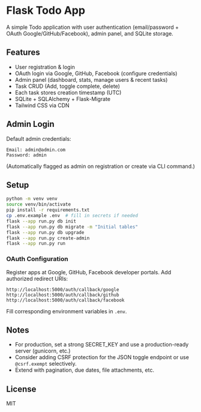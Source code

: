# Flask Todo App

A simple Todo application with user authentication (email/password + OAuth Google/GitHub/Facebook), admin panel, and SQLite storage.

## Features
- User registration & login
- OAuth login via Google, GitHub, Facebook (configure credentials)
- Admin panel (dashboard, stats, manage users & recent tasks)
- Task CRUD (Add, toggle complete, delete)
- Each task stores creation timestamp (UTC)
- SQLite + SQLAlchemy + Flask-Migrate
- Tailwind CSS via CDN

## Admin Login
Default admin credentials:
```
Email: admin@admin.com
Password: admin
```
(Automatically flagged as admin on registration or create via CLI command.)

## Setup
```bash
python -m venv venv
source venv/bin/activate
pip install -r requirements.txt
cp .env.example .env  # fill in secrets if needed
flask --app run.py db init
flask --app run.py db migrate -m "Initial tables"
flask --app run.py db upgrade
flask --app run.py create-admin
flask --app run.py run
```

### OAuth Configuration
Register apps at Google, GitHub, Facebook developer portals. Add authorized redirect URIs:
```
http://localhost:5000/auth/callback/google
http://localhost:5000/auth/callback/github
http://localhost:5000/auth/callback/facebook
```
Fill corresponding environment variables in `.env`.

## Notes
- For production, set a strong SECRET_KEY and use a production-ready server (gunicorn, etc.)
- Consider adding CSRF protection for the JSON toggle endpoint or use `@csrf.exempt` selectively.
- Extend with pagination, due dates, file attachments, etc.

## License
MIT
